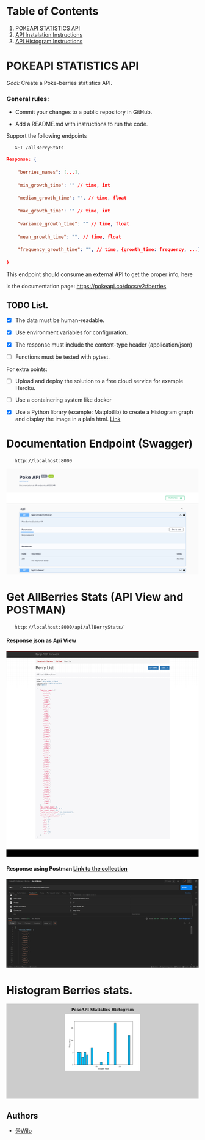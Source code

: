 # Table of Contents
1. [POKEAPI STATISTICS API](#pokeapi-statistics-api)
2. [API Instalation Instructions](/pokeapi/README.md)
3. [API Histogram Instructions](/graph/README.md)


# POKEAPI STATISTICS API

*Goal:*  Create a Poke-berries statistics API.


### General rules:

- Commit your changes to a public repository in GitHub.

- Add a README.md with instructions to run the code.


Support the following endpoints

```http
   GET /allBerryStats
```
```json
Response: {

    "berries_names": [...],

    "min_growth_time": "" // time, int

    "median_growth_time": "", // time, float

    "max_growth_time": "" // time, int

    "variance_growth_time": "" // time, float

    "mean_growth_time": "", // time, float

    "frequency_growth_time": "", // time, {growth_time: frequency, ...}

}
```


This endpoint should consume an external API to get the proper info, here

is the documentation page: https://pokeapi.co/docs/v2#berries

## TODO List.

- [X] The data must be human-readable.

- [X] Use environment variables for configuration.

- [X] The response must include the content-type header (application/json)

- [ ] Functions must be tested with pytest.


For extra points:

- [ ] Upload and deploy the solution to a free cloud service for example Heroku.

- [ ] Use a containering system like docker

- [X] Use a Python library (example: Matplotlib) to create a Histogram graph and display the image in a plain html. [Link](graph/README.md)

# Documentation Endpoint (Swagger)

```http
   http://localhost:8000
```
![Swagger Page](/assets/swagger.png "Swagger page")

# Get AllBerries Stats (API View and POSTMAN)

```http
   http://localhost:8000/api/allBerryStats/
```
#### Response json as Api View

![Api View Page](/assets/api-view.png "Api View page")

#### Response using Postman [Link to the collection](Postman%20Collection/PokeAPI%20Challenge.postman_collection.json)

![Postman](/assets/Postman.png "Postman")


# Histogram Berries stats.

![Histogram Stats Page](/assets/histogram.png "Histogram Stats Page")





## Authors

- [@Wilo](https://github.com/Wilo)